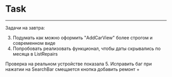 #                                      Task
---------------------------------------------------------------------------------------------------------------------------------------------------

Задачи на завтра: 

3. Подумать как можно оформить "AddCarView" более строгом и современном виде
9. Попробовать реализовать функционал, чтобы даты скрывались по месяца в ListRepairs

Проверка на реальном устройстве показала
5. Исправить баг при нажатии на SearchBar смещается кнопка добавить ремонт +



